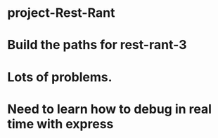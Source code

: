 # project-Rest-Rant
# Build the paths for rest-rant-3
# Lots of problems. 
# Need to learn how to debug in real time with express
